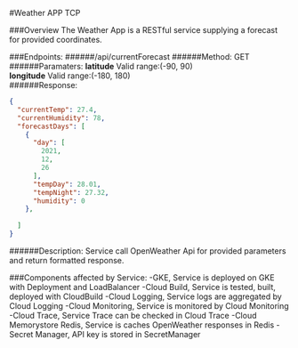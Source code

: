 #Weather APP TCP

###Overview
The Weather App is a RESTful service supplying a forecast for provided coordinates.

###Endpoints:
######/api/currentForecast
######Method: GET
######Paramaters: 
   **latitude** Valid range:(-90, 90) <br>
   **longitude** Valid range:(-180, 180) <br>
######Response:
```json
{
  "currentTemp": 27.4,
  "currentHumidity": 78,
  "forecastDays": [
    {
      "day": [
        2021,
        12,
        26
      ],
      "tempDay": 28.01,
      "tempNight": 27.32,
      "humidity": 0
    },
   
  ]
}
```
######Description:
Service call OpenWeather Api for provided parameters and  return formatted response.


###Components affected by Service:
    -GKE, Service is deployed on GKE with Deployment and LoadBalancer
    -Cloud Build, Service is tested, built, deployed with CloudBuild
    -Cloud Logging, Service logs are aggregated by Cloud Logging
    -Cloud Monitoring, Service is monitored by Cloud Monitoring
    -Cloud Trace, Service Trace can be checked in Cloud Trace
    -Cloud Memorystore Redis, Service is caches OpenWeather responses in Redis
    -Secret Manager, API key is stored in SecretManager











